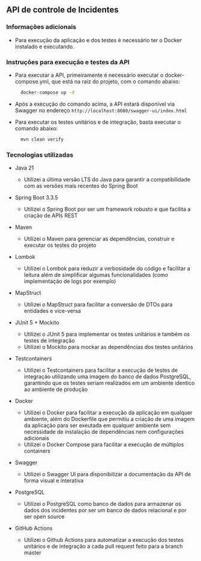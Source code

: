 ## API de controle de Incidentes

### Informações adicionais
- Para execução da aplicação e dos testes é necessário ter o Docker instalado e executando.

### Instruções para execução e testes da API
- Para executar a API, primeiramente é necessário executar o docker-compose.yml, que está na raiz do projeto, com o comando abaixo:
  ```bash
    docker-compose up -d
  ```
- Após a execução do comando acima, a API estará disponível via Swagger no endereço `http://localhost:8080/swagger-ui/index.html`


- Para executar os testes unitários e de integração, basta executar o comando abaixo:
  ```bash
    mvn clean verify
  ```

### Tecnologias utilizadas
- Java 21
  - Utilizei a última versão LTS do Java para garantir a compatibilidade com as versões mais recentes do Spring Boot


- Spring Boot 3.3.5
  - Utilizei o Spring Boot por ser um framework robusto e que facilita a criação de APIs REST


- Maven
  - Utilizei o Maven para gerenciar as dependências, construir e executar os testes do projeto


- Lombok
  - Utilizei o Lombok para reduzir a verbosidade do código e facilitar a leitura além de simplificar algumas funcionalidades (como implementação de logs por exemplo)


- MapStruct
  - Utilizei o MapStruct para facilitar a conversão de DTOs para entidades e vice-versa


- JUnit 5 + Mockito
  - Utilizei o JUnit 5 para implementar os testes unitários e também os testes de integração
  - Utilizei o Mockito para mockar as dependências dos testes unitários


- Testcontainers
  - Utilizei o Testcontainers para facilitar a execução de testes de integração utilizando uma imagem do banco de dados PostgreSQL, garantindo que os testes seriam realizados em um ambiente identico ao ambiente de produção


- Docker
  - Utilizei o Docker para facilitar a execução da aplicação em qualquer ambiente,
    além do Dockerfile que permitiu a criação de uma imagem da aplicação para ser exeutada em qualquer ambiente sem necessidade de instalação de dependências nem configurações adicionais
  - Utilizei o Docker Compose para facilitar a execução de múltiplos containers


- Swagger
  - Utilizei o Swagger UI para disponibilizar a documentação da API de forma visual e interativa


- PostgreSQL
  - Utilizei o PostgreSQL como banco de dados para armazenar os dados dos incidentes por ser um banco de dados relacional e por ser open source


- GitHub Actions
  - Utilizei o Github Actions para automatizar a execução dos testes unitários e de integração a cada pull request feito para a branch master

